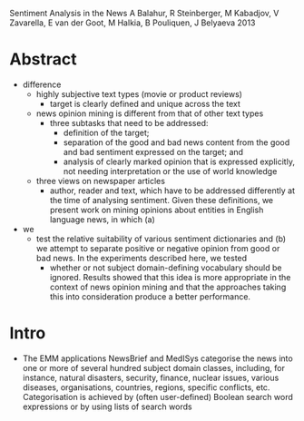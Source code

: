 Sentiment Analysis in the News
A Balahur, R Steinberger, M Kabadjov, V Zavarella, E van der Goot, M Halkia, B
  Pouliquen, J Belyaeva
2013

# Abstract

* difference
  * highly subjective text types (movie or product reviews)
    * target is clearly defined and unique across the text
  * news opinion mining is different from that of other text types
    * three subtasks that need to be addressed:
      * definition of the target;
      * separation of the good and bad news content from the good and bad
        sentiment expressed on the target; and
      * analysis of clearly marked opinion that is expressed explicitly, not
        needing interpretation or the use of world knowledge
  * three views on newspaper articles
    * author, reader and text, which have to be addressed differently at the
      time of analysing sentiment.  Given these definitions, we present work on
      mining opinions about entities in English language news, in which (a)
* we
  * test the relative suitability of various sentiment dictionaries and (b) we
    attempt to separate positive or negative opinion from good or bad news.  In
    the experiments described here, we tested
    * whether or not subject domain-defining vocabulary should be ignored.
      Results showed that this idea is more appropriate in the context of news
      opinion mining and that the approaches taking this into consideration
      produce a better performance.

# Intro

* The EMM applications NewsBrief and MedISys categorise the news into one or
  more of several hundred subject domain classes, including, for instance,
  natural disasters, security, finance, nuclear issues, various diseases,
  organisations, countries, regions, specific conflicts, etc. Categorisation is
  achieved by (often user-defined) Boolean search word expressions or by using
  lists of search words
